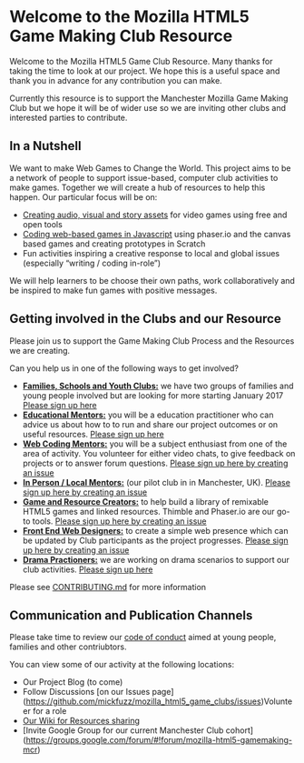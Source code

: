 # Welcome to the Mozilla HTML5 Game Making Club Resource 

Welcome to the Mozilla HTML5 Game Club Resource. Many thanks for taking the time to look at our project. We hope this is a useful space and thank you in advance for any contribution you can make. 

Currently this resource is to support the Manchester Mozilla Game Making Club but we hope it will be of wider use so we are inviting other clubs and interested parties to contribute. 

##  In a Nutshell

We want to make Web Games to Change the World. This project aims to be a network of people to support issue-based, computer club activities to make games. Together we will create a hub of resources to help this happen. Our particular focus will be on:

* [Creating audio, visual and story assets](https://github.com/mickfuzz/mozilla_html5_game_clubs/wiki#creating-game-assets) for video games using free and open tools
* [Coding web-based games in Javascript](https://github.com/mickfuzz/mozilla_html5_game_clubs/wiki#html5-game-making-full-tutorials) using phaser.io and the canvas based games and creating prototypes in Scratch
* Fun activities inspiring a creative response to local and global issues (especially “writing / coding in-role”)

We will help learners to be choose their own paths, work collaboratively and be inspired to make fun games with positive messages.

##  Getting involved in the Clubs and our Resource

Please join us to support the Game Making Club Process and the Resources we are creating. 

Can you help us in one of the following ways to get involved?

* [**Families, Schools and Youth Clubs:**](https://goo.gl/forms/gobJ9fOPm1XouBp72) we have two groups of families and young people involved but are looking for more starting January 2017 [Please sign up here](https://goo.gl/forms/gobJ9fOPm1XouBp72)
* [**Educational Mentors:**](https://github.com/mickfuzz/mozilla_html5_game_clubs/blob/master/CONTRIBUTING.md#documenting-best-practices-on-running-game-making-clubs) you will be a education practitioner who can advice us about how to to run and share our project outcomes or on useful resources. [Please sign up here](https://docs.google.com/forms/d/e/1FAIpQLSeBLwjzwO1VZOlCUK5fqKJervl-gnMDiD9KPnohAM2nXrxUAA/viewform?usp=sf_link)
* [**Web Coding Mentors:**](https://github.com/mickfuzz/mozilla_html5_game_clubs/issues) you will be a subject enthusiast from one of the area of activity. You volunteer for either video chats, to give feedback on projects or to answer forum questions. [Please sign up here by creating an issue](https://github.com/mickfuzz/mozilla_html5_game_clubs/issues/new)
* [**In Person / Local Mentors:**](https://goo.gl/forms/gobJ9fOPm1XouBp72) (our pilot club in in Manchester, UK). [Please sign up here by creating an issue](https://github.com/mickfuzz/mozilla_html5_game_clubs/issues/new)
* [**Game and Resource Creators:**](https://github.com/mickfuzz/mozilla_html5_game_clubs/blob/master/CONTRIBUTING.md#what-were-working-on-right-now) to help build a library of remixable HTML5 games and linked resources. Thimble and Phaser.io are our go-to tools. [Please sign up here by creating an issue](https://github.com/mickfuzz/mozilla_html5_game_clubs/issues/new)
* [**Front End Web Designers:**](https://github.com/mickfuzz/mozilla_html5_game_clubs/blob/master/CONTRIBUTING.md#an-inspirational-html-template-for-blogging-and-documentation) to create a simple web presence which can be updated by Club participants as the project progresses. [Please sign up here by creating an issue](https://github.com/mickfuzz/mozilla_html5_game_clubs/issues/new)
* [**Drama Practioners:**](Club-Drama-Games-and-Scenarios) we are working on drama scenarios to support our club activities. [Please sign up here](https://docs.google.com/forms/d/e/1FAIpQLSeBLwjzwO1VZOlCUK5fqKJervl-gnMDiD9KPnohAM2nXrxUAA/viewform?usp=sf_link)

Please see [CONTRIBUTING.md](CONTRIBUTING.md) for more information

## Communication and Publication Channels 

Please take time to review our [code of conduct](CODE_OF_CONDUCT.md) aimed at young people, families and other contriubtors. 

You can view some of our activity  at the following locations:

* Our Project Blog (to come)
* Follow Discussions [on our Issues page] (https://github.com/mickfuzz/mozilla_html5_game_clubs/issues)Volunteer for a role 
* [Our Wiki for Resources sharing](https://github.com/mickfuzz/mozilla_html5_game_clubs/wiki)
* [Invite Google Group for our current Manchester Club cohort] (https://groups.google.com/forum/#!forum/mozilla-html5-gamemaking-mcr)

